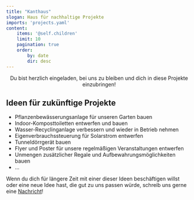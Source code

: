 ```yaml
---
title: "Kanthaus"
slogan: Haus für nachhaltige Projekte
imports: 'projects.yaml'
content:
    items: '@self.children'
    limit: 10
    pagination: true
    order:
        by: date
        dir: desc
---
```


<!-- projects are included from projects.yaml, template from home.html.twig, style from gallery.css -->

<p style="text-align: center">Du bist herzlich eingeladen, bei uns zu bleiben und dich in diese Projekte einzubringen!</p>

## Ideen für zukünftige Projekte

- Pflanzenbewässerungsanlage für unseren Garten bauen
- Indoor-Komposttoiletten entwerfen und bauen
- Wasser-Recyclinganlage verbessern und wieder in Betrieb nehmen
- Eigenverbrauchssteuerung für Solarstrom entwerfen
- Tunneldörrgerät bauen
- Flyer und Poster für unsere regelmäßigen Veranstaltungen entwerfen
- Unmengen zusätzlicher Regale und Aufbewahrungsmöglichkeiten bauen
- ...

Wenn du dich für längere Zeit mit einer dieser Ideen beschäftigen willst oder eine neue Idee hast, die gut zu uns passen würde, schreib uns gerne eine [Nachricht](/contakt)!
